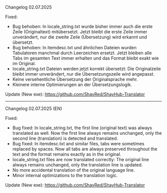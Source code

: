 Changelog 02.07.2025

Fixed:
- Bug behoben: In locale_string.txt wurde bisher immer auch die erste Zeile (Originaltext) mitübersetzt. Jetzt bleibt die erste Zeile immer unverändert, nur die zweite Zeile (Übersetzung) wird erkannt und übersetzt.
- Bug behoben: In itemdesc.txt und ähnlichen Dateien wurden Tabulatoren manchmal durch Leerzeichen ersetzt. Jetzt bleiben alle Tabs im gesamten Text immer erhalten und das Format bleibt exakt wie im Original.
- locale_string.txt Dateien werden jetzt korrekt übersetzt: Die Originalzeile bleibt immer unverändert, nur die Übersetzungszeile wird angepasst.
- Keine versehentliche Übersetzung der Originalsprache mehr.
- Kleinere interne Optimierungen an der Übersetzungslogik.

Update (New exe):  https://github.com/ShayRed/ShayHub-Translator

---

Changelog 02.07.2025 (EN)

Fixed:
- Bug fixed: In locale_string.txt, the first line (original text) was always translated as well. Now the first line always remains unchanged, only the second line (translation) is detected and translated.
- Bug fixed: In itemdesc.txt and similar files, tabs were sometimes replaced by spaces. Now all tabs are always preserved throughout the text and the format remains exactly as in the original.
- locale_string.txt files are now translated correctly: The original line always remains unchanged, only the translation line is updated.
- No more accidental translation of the original language line.
- Minor internal optimizations to the translation logic.

Update (New exe):  https://github.com/ShayRed/ShayHub-Translator
